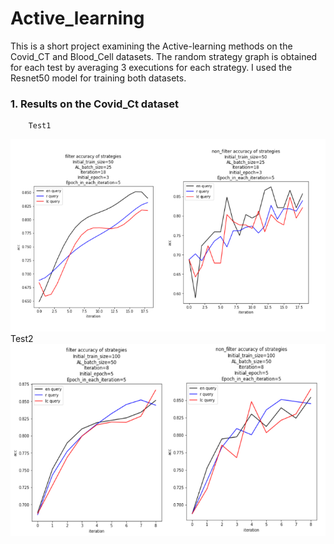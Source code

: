 # Active_learning
This is a short project examining the Active-learning methods on the Covid_CT and Blood_Cell datasets. The random strategy graph is obtained for each test by averaging 3 executions for each strategy. I used the Resnet50 model for training both datasets.

### 1. Results on the Covid_Ct dataset
        Test1
<img src="https://github.com/alish1377/Active_learning/blob/main/assets/dataset1_test1.png" title="Marinated_seasoning_crab detection"/>
        Test2
<img src="https://github.com/alish1377/Active_learning/blob/main/assets/dataset1_test2.png" title="Marinated_seasoning_crab detection"/>

